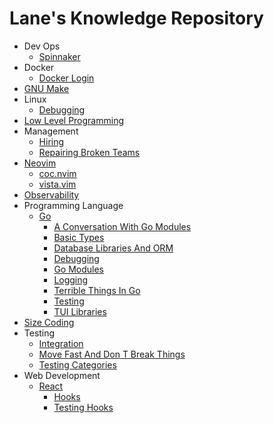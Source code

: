 # Lane's Knowledge Repository

- Dev Ops
  * [Spinnaker](dev-ops/spinnaker.md)
- Docker
  * [Docker Login](docker/docker-login.md)
- [GNU Make](GNU-make/README.md)
- Linux
  * [Debugging](linux/debugging.md)
- [Low Level Programming](low-level-programming/README.md)
- Management
  * [Hiring](management/hiring.md)
  * [Repairing Broken Teams](management/repairing-broken-teams.md)
- [Neovim](neovim/README.md)
  * [coc.nvim](neovim/coc.nvim.md)
  * [vista.vim](neovim/vista.vim.md)
- [Observability](observability/README.md)
- Programming Language
  - [Go](programming-language/go/README.md)
    * [A Conversation With Go Modules](programming-language/go/a-conversation-with-go-modules.md)
    * [Basic Types](programming-language/go/basic-types.md)
    * [Database Libraries And ORM](programming-language/go/database-libraries-and-ORM.md)
    * [Debugging](programming-language/go/debugging.md)
    * [Go Modules](programming-language/go/go-modules.md)
    * [Logging](programming-language/go/logging.md)
    * [Terrible Things In Go](programming-language/go/terrible-things-in-Go.md)
    * [Testing](programming-language/go/testing.md)
    * [TUI Libraries](programming-language/go/TUI-libraries.md)
- [Size Coding](size-coding/README.md)
- Testing
  * [Integration](testing/integration.md)
  * [Move Fast And Don T Break Things](testing/move-fast-and-don't-break-things.md)
  * [Testing Categories](testing/testing-categories.md)
- Web Development
  - [React](web-development/react/README.md)
    * [Hooks](web-development/react/hooks.md)
    * [Testing Hooks](web-development/react/testing-hooks.md)
